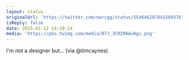 ```yaml
---
layout: status
originalUrl: 'https://twitter.com/marcgg/status/554646287841509376'
isReply: false
date: 2015-01-12 14:29:14
media: 'https://pbs.twimg.com/media/B7J_3CRIMAAuHgi.png'
---
```


I'm not a designer but… (via @timcaynes) 
